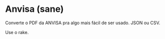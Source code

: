 # Anvisa (sane)

Converte o PDF da ANVISA pra algo mais fácil de ser usado. JSON ou CSV.

Use o rake.
